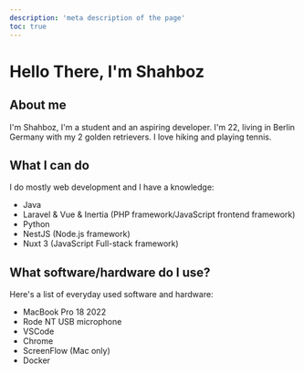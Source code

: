 ```yaml
---
description: 'meta description of the page'
toc: true
--- 
```

# Hello There, I'm Shahboz

## About me

I'm Shahboz, I'm a student and an aspiring developer. I'm 22, living in Berlin Germany with my 2  golden retrievers. I love hiking and playing tennis.

## What I can do

I do mostly web development and I have a knowledge:

- Java
- Laravel & Vue & Inertia (PHP framework/JavaScript frontend framework)
- Python
- NestJS (Node.js framework)
- Nuxt 3 (JavaScript Full-stack framework)

## What software/hardware do I use?

Here's a list of everyday used software and hardware:

- MacBook Pro 18 2022
- Rode NT USB microphone
- VSCode
- Chrome
- ScreenFlow (Mac only)
- Docker
